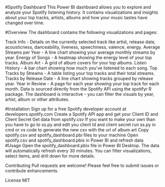 #Spotify Dashboard
This Power BI dashboard allows you to explore and analyze your Spotify listening history. It contains visualizations and insights about your top tracks, artists, albums and how your music tastes have changed over time.

#Overview
The dashboard contains the following visualizations and pages:

Track Info - Details on the currently selected track like artist, release date, acousticness, danceability, liveness, speechiness, valence, energy.
Average Streams per Year - A line chart showing your average monthly streams by year.
Energy of Songs - A heatmap showing the energy level of your top tracks.
Album Art - A grid of album covers for your top albums.
Listen History - A bar chart showing how much you've listened to each song.
Top Tracks by Streams - A table listing your top tracks and their total streams.
Tracks by Release Date - A line chart showing tracks grouped by release year.
Year in Review - A page for each year showing your top track for each month.
Data is sourced directly from the Spotify API using the spotifyr R package. The dashboard is interactive - you can filter the visuals by year, artist, album or other attributes.

#Installation
Sign up for a free Spotify developer account at developers.spotify.com
Create a Spotify API app and get your Client ID and Client Secret
Get data from spotify.csv 
If you want to make your own than you have to go to ss.py and edit you client Id and client secret 
run ss.py in cmd or vs code to generate the new csv with the url of album art
Copy spotify.csv and spotify_dashboard.pbi files to your machine
Open spotify.csv and spotify_dashboard.pbix  in Power BI and refresh data
#Usage
Open the spotify_dashboard.pbix file in Power BI Desktop. The data will automatically refresh every 30 minutes. You can filter visualizations, select items, and drill down for more details.

Contributing
Pull requests are welcome! Please feel free to submit issues or contribute enhancements.

License
MIT
